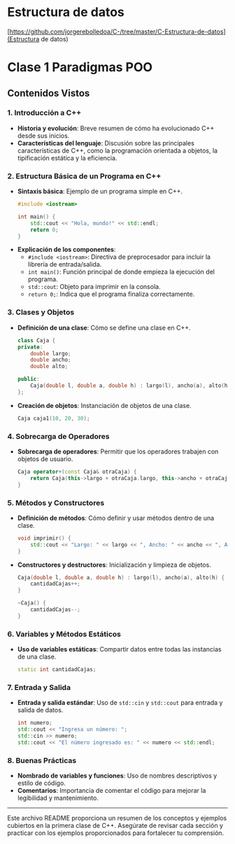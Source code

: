 # Estructura de datos
[https://github.com/jorgerebolledoa/C-/tree/master/C-Estructura-de-datos](Estructura de datos)
# Clase 1 Paradigmas POO

## Contenidos Vistos

### 1. Introducción a C++
- **Historia y evolución**: Breve resumen de cómo ha evolucionado C++ desde sus inicios.
- **Características del lenguaje**: Discusión sobre las principales características de C++, como la programación orientada a objetos, la tipificación estática y la eficiencia.

### 2. Estructura Básica de un Programa en C++
- **Sintaxis básica**: Ejemplo de un programa simple en C++.
    ```cpp
    #include <iostream>

    int main() {
        std::cout << "Hola, mundo!" << std::endl;
        return 0;
    }
    ```
- **Explicación de los componentes**: 
  - `#include <iostream>`: Directiva de preprocesador para incluir la librería de entrada/salida.
  - `int main()`: Función principal de donde empieza la ejecución del programa.
  - `std::cout`: Objeto para imprimir en la consola.
  - `return 0;`: Indica que el programa finaliza correctamente.

### 3. Clases y Objetos
- **Definición de una clase**: Cómo se define una clase en C++.
    ```cpp
    class Caja {
    private:
        double largo;
        double ancho;
        double alto;

    public:
        Caja(double l, double a, double h) : largo(l), ancho(a), alto(h) {}
    };
    ```
- **Creación de objetos**: Instanciación de objetos de una clase.
    ```cpp
    Caja caja1(10, 20, 30);
    ```

### 4. Sobrecarga de Operadores
- **Sobrecarga de operadores**: Permitir que los operadores trabajen con objetos de usuario.
    ```cpp
    Caja operator+(const Caja& otraCaja) {
        return Caja(this->largo + otraCaja.largo, this->ancho + otraCaja.ancho, this->alto + otraCaja.alto);
    }
    ```

### 5. Métodos y Constructores
- **Definición de métodos**: Cómo definir y usar métodos dentro de una clase.
    ```cpp
    void imprimir() {
        std::cout << "Largo: " << largo << ", Ancho: " << ancho << ", Alto: " << alto << std::endl;
    }
    ```
- **Constructores y destructores**: Inicialización y limpieza de objetos.
    ```cpp
    Caja(double l, double a, double h) : largo(l), ancho(a), alto(h) {
        cantidadCajas++;
    }

    ~Caja() {
        cantidadCajas--;
    }
    ```

### 6. Variables y Métodos Estáticos
- **Uso de variables estáticas**: Compartir datos entre todas las instancias de una clase.
    ```cpp
    static int cantidadCajas;
    ```

### 7. Entrada y Salida
- **Entrada y salida estándar**: Uso de `std::cin` y `std::cout` para entrada y salida de datos.
    ```cpp
    int numero;
    std::cout << "Ingresa un número: ";
    std::cin >> numero;
    std::cout << "El número ingresado es: " << numero << std::endl;
    ```

### 8. Buenas Prácticas
- **Nombrado de variables y funciones**: Uso de nombres descriptivos y estilo de código.
- **Comentarios**: Importancia de comentar el código para mejorar la legibilidad y mantenimiento.

---

Este archivo README proporciona un resumen de los conceptos y ejemplos cubiertos en la primera clase de C++. Asegúrate de revisar cada sección y practicar con los ejemplos proporcionados para fortalecer tu comprensión.
